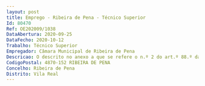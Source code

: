 ```yaml
--- 
layout: post
title: Emprego - Ribeira de Pena - Técnico Superior
Id: 80470
Ref: OE202009/1038
DataAbertura: 2020-09-25
DataFecho: 2020-10-12
Trabalho: Técnico Superior
Empregador: Câmara Municipal de Ribeira de Pena
Descricao: O descrito no anexo a que se refere o n.º 2 do art.º 88.º da LTFP, bem como assegurar os procedimentos no âmbito do Simplex na Administração Pública, webservices, tramitação digital, gestão documental e outros procedimentos internos  apoio à conceção, desenvolvimento e manutenção de sistemas de informação  apoiar a exploração dos sistemas de informação  Instalar componentes de hardware e software  gerar e documentar configurações e organizar e manter atualizado o arquivo dos manuais de instalação, operação e utilização dos sistemas e suportes lógicos de base.
CodigoPostal: 4870-152 RIBEIRA DE PENA
Concelho: Ribeira de Pena
Distrito: Vila Real
--- 
```

